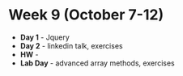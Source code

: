 # Week 9 (October 7-12)
* **Day 1** - Jquery
* **Day 2** - linkedin talk, exercises
* **HW** -
* **Lab Day** - advanced array methods, exercises
